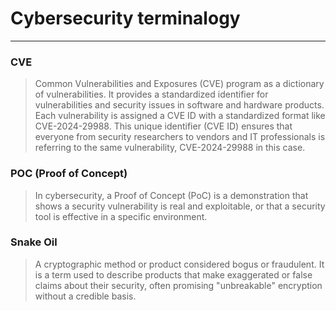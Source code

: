 # Cybersecurity terminalogy 

---

### CVE
> Common Vulnerabilities and Exposures (CVE) program as a dictionary of vulnerabilities. It provides a standardized identifier for vulnerabilities and security issues in software and hardware products. Each vulnerability is assigned a CVE ID with a standardized format like CVE-2024-29988. This unique identifier (CVE ID) ensures that everyone from security researchers to vendors and IT professionals is referring to the same vulnerability, CVE-2024-29988 in this case.

### POC (Proof of Concept)
>In cybersecurity, a Proof of Concept (PoC) is a demonstration that shows a security vulnerability is real and exploitable, or that a security tool is effective in a specific environment.

### Snake Oil
>A cryptographic method or product considered bogus or fraudulent. It is a term used to describe products that make exaggerated or false claims about their security, often promising "unbreakable" encryption without a credible basis. 

